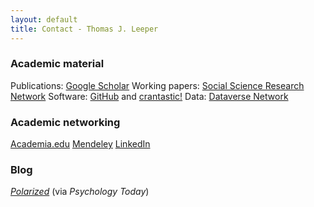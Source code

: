 ```yaml
---
layout: default
title: Contact - Thomas J. Leeper
---
```


### Academic material ###
Publications: [Google Scholar](http://scholar.google.com/citations?user=hqiux-MAAAAJ)
Working papers: [Social Science Research Network](http://papers.ssrn.com/sol3/cf_dev/AbsByAuth.cfm?per_id=1269107)
Software: [GitHub](https://github.com/leeper) and [crantastic!](http://crantastic.org/authors/2512)
Data: [Dataverse Network](http://dvn.iq.harvard.edu/dvn/dv/leeper)


### Academic networking ###
[Academia.edu](http://northwestern.academia.edu/ThomasLeeper)
[Mendeley](http://www.mendeley.com/profiles/thomas-leeper/)
[LinkedIn](http://www.linkedin.com/in/thomasjleeper)


### Blog ###
[*Polarized*](http://www.psychologytoday.com/blog/polarized) (via *Psychology Today*)
				
